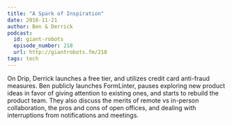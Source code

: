 ```yaml
---
title: "A Spark of Inspiration"
date: 2016-11-21
author: Ben & Derrick
podcast:
  id: giant-robots
  episode_number: 218
  url: http://giantrobots.fm/218
tags: tech
---
```


On Drip, Derrick launches a free tier, and utilizes credit card anti-fraud measures. Ben publicly launches FormLinter, pauses exploring new product ideas in favor of giving attention to existing ones, and starts to rebuild the product team. They also discuss the merits of remote vs in-person collaboration, the pros and cons of open offices, and dealing with interruptions from notifications and meetings.
